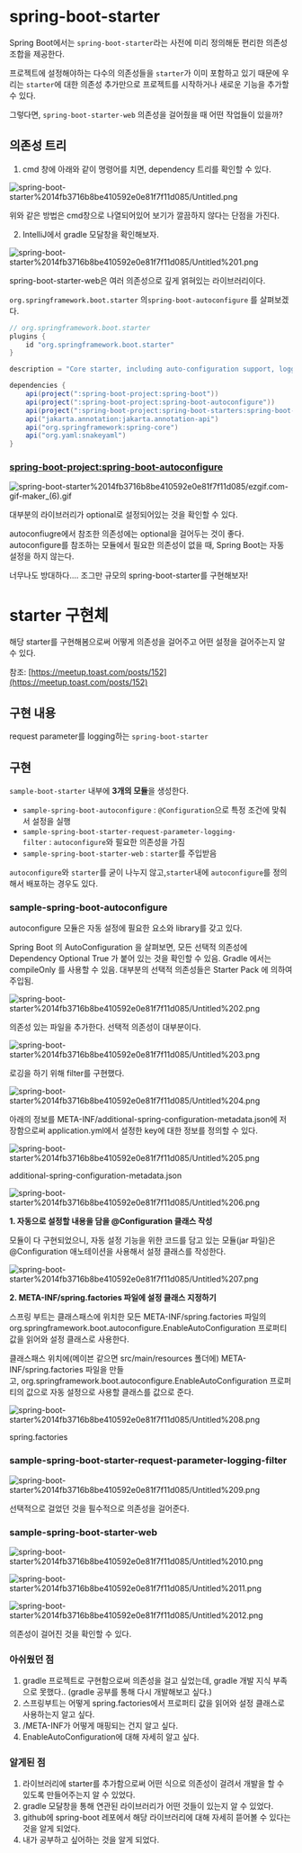 # spring-boot-starter

Spring Boot에서는 `spring-boot-starter`라는 사전에 미리 정의해둔 편리한 의존성 조합을 제공한다. 

프로젝트에 설정해야하는 다수의 의존성들을 `starter`가 이미 포함하고 있기 때문에 우리는 `starter`에 대한 의존성 추가만으로 프로젝트를 시작하거나 새로운 기능을 추가할 수 있다.

그렇다면, `spring-boot-starter-web` 의존성을 걸어줬을 때 어떤 작업들이 있을까?

## 의존성 트리

1. cmd 창에 아래와 같이 명령어를 치면, dependency 트리를 확인할 수 있다.

![spring-boot-starter%2014fb3716b8be410592e0e81f7f11d085/Untitled.png](spring-boot-starter%2014fb3716b8be410592e0e81f7f11d085/Untitled.png)

위와 같은 방법은 cmd창으로 나열되어있어 보기가 깔끔하지 않다는 단점을 가진다.

2. IntelliJ에서 gradle 모달창을 확인해보자.

![spring-boot-starter%2014fb3716b8be410592e0e81f7f11d085/Untitled%201.png](spring-boot-starter%2014fb3716b8be410592e0e81f7f11d085/Untitled%201.png)

spring-boot-starter-web은 여러 의존성으로 깊게 얽혀있는 라이브러리이다.

`org.springframework.boot.starter` 의`spring-boot-autoconfigure` 를 살펴보겠다.

```java
// org.springframework.boot.starter
plugins {
	id "org.springframework.boot.starter"
}

description = "Core starter, including auto-configuration support, logging and YAML"

dependencies {
	api(project(":spring-boot-project:spring-boot"))
	api(project(":spring-boot-project:spring-boot-autoconfigure"))
	api(project(":spring-boot-project:spring-boot-starters:spring-boot-starter-logging"))
	api("jakarta.annotation:jakarta.annotation-api")
	api("org.springframework:spring-core")
	api("org.yaml:snakeyaml")
}

```

### [spring-boot-project:spring-boot-autoconfigure](https://github.com/spring-projects/spring-boot/tree/main/spring-boot-project/spring-boot-autoconfigure)

![spring-boot-starter%2014fb3716b8be410592e0e81f7f11d085/ezgif.com-gif-maker_(6).gif](spring-boot-starter%2014fb3716b8be410592e0e81f7f11d085/ezgif.com-gif-maker_(6).gif)

대부분의 라이브러리가 optional로 설정되어있는 것을 확인할 수 있다.

autoconfiugre에서 참조한 의존성에는 optional을 걸어두는 것이 좋다. autoconfigure를 참조하는 모듈에서 필요한 의존성이 없을 때, Spring Boot는 자동 설정을 하지 않는다.

너무나도 방대하다.... 조그만 규모의 spring-boot-starter를 구현해보자!

# starter 구현체

해당 starter를 구현해봄으로써 어떻게 의존성을 걸어주고 어떤 설정을 걸어주는지 알 수 있다.

참조: [https://meetup.toast.com/posts/152](https://meetup.toast.com/posts/152)

## 구현 내용

request parameter를 logging하는 `spring-boot-starter`

## 구현

`sample-boot-starter` 내부에 **3개의 모듈**을 생성한다.

- `sample-spring-boot-autoconfigure` : `@Configuration`으로 특정 조건에 맞춰서 설정을 실행
- `sample-spring-boot-starter-request-parameter-logging-filter` : `autoconfigure`와 필요한 의존성을 가짐
- `sample-spring-boot-starter-web` : `starter`를 주입받음

`autoconfigure`와 `starter`를 굳이 나누지 않고,`starter`내에 `autoconfigure`를 정의해서 배포하는 경우도 있다.

### sample-spring-boot-autoconfigure

autoconfigure 모듈은 자동 설정에 필요한 요소와 library를 갖고 있다.

Spring Boot 의 AutoConfiguration 을 살펴보면, 모든 선택적 의존성에 Dependency Optional True 가 붙어 있는 것을 확인할 수 있음. Gradle 에서는 compileOnly 를 사용할 수 있음. 대부분의 선택적 의존성들은 Starter Pack 에 의하여 주입됨.

![spring-boot-starter%2014fb3716b8be410592e0e81f7f11d085/Untitled%202.png](spring-boot-starter%2014fb3716b8be410592e0e81f7f11d085/Untitled%202.png)

의존성 있는 파일을 추가한다. 선택적 의존성이 대부분이다.

![spring-boot-starter%2014fb3716b8be410592e0e81f7f11d085/Untitled%203.png](spring-boot-starter%2014fb3716b8be410592e0e81f7f11d085/Untitled%203.png)

로깅을 하기 위해 filter를 구현했다.

![spring-boot-starter%2014fb3716b8be410592e0e81f7f11d085/Untitled%204.png](spring-boot-starter%2014fb3716b8be410592e0e81f7f11d085/Untitled%204.png)

아래의 정보를 META-INF/additional-spring-configuration-metadata.json에 저장함으로써 application.yml에서 설정한 key에 대한 정보를 정의할 수 있다.

![spring-boot-starter%2014fb3716b8be410592e0e81f7f11d085/Untitled%205.png](spring-boot-starter%2014fb3716b8be410592e0e81f7f11d085/Untitled%205.png)

additional-spring-configuration-metadata.json

![spring-boot-starter%2014fb3716b8be410592e0e81f7f11d085/Untitled%206.png](spring-boot-starter%2014fb3716b8be410592e0e81f7f11d085/Untitled%206.png)

**1. 자동으로 설정할 내용을 담을 @Configuration 클래스 작성**

모듈이 다 구현되었으니, 자동 설정 기능을 위한 코드를 담고 있는 모듈(jar 파일)은 @Configuration 애노테이션을 사용해서 설정 클래스를 작성한다.

![spring-boot-starter%2014fb3716b8be410592e0e81f7f11d085/Untitled%207.png](spring-boot-starter%2014fb3716b8be410592e0e81f7f11d085/Untitled%207.png)

**2. META-INF/spring.factories 파일에 설정 클래스 지정하기**

스프링 부트는 클래스패스에 위치한 모든 META-INF/spring.factories 파일의 org.springframework.boot.autoconfigure.EnableAutoConfiguration 프로퍼티 값을 읽어와 설정 클래스로 사용한다.

클래스패스 위치에(메이븐 같으면 src/main/resources 폴더에) META-INF/spring.factories 파일을 만들고, org.springframework.boot.autoconfigure.EnableAutoConfiguration 프로퍼티의 값으로 자동 설정으로 사용할 클래스를 값으로 준다.

![spring-boot-starter%2014fb3716b8be410592e0e81f7f11d085/Untitled%208.png](spring-boot-starter%2014fb3716b8be410592e0e81f7f11d085/Untitled%208.png)

spring.factories

### sample-spring-boot-starter-request-parameter-logging-filter

![spring-boot-starter%2014fb3716b8be410592e0e81f7f11d085/Untitled%209.png](spring-boot-starter%2014fb3716b8be410592e0e81f7f11d085/Untitled%209.png)

선택적으로 걸었던 것을 필수적으로 의존성을 걸어준다.

### sample-spring-boot-starter-web

![spring-boot-starter%2014fb3716b8be410592e0e81f7f11d085/Untitled%2010.png](spring-boot-starter%2014fb3716b8be410592e0e81f7f11d085/Untitled%2010.png)

![spring-boot-starter%2014fb3716b8be410592e0e81f7f11d085/Untitled%2011.png](spring-boot-starter%2014fb3716b8be410592e0e81f7f11d085/Untitled%2011.png)

![spring-boot-starter%2014fb3716b8be410592e0e81f7f11d085/Untitled%2012.png](spring-boot-starter%2014fb3716b8be410592e0e81f7f11d085/Untitled%2012.png)

의존성이 걸어진 것을 확인할 수 있다.

### 아쉬웠던 점

1. gradle 프로젝트로 구현함으로써 의존성을 걸고 싶었는데, gradle 개발 지식 부족으로 못했다.. (gradle 공부를 통해 다시 개발해보고 싶다.)
2. 스프링부트는 어떻게 spring.factories에서 프로퍼티 값을 읽어와 설정 클래스로 사용하는지 알고 싶다.
3. /META-INF가 어떻게 매핑되는 건지 알고 싶다.
4. EnableAutoConfiguration에 대해 자세히 알고 싶다.

### 알게된 점

1. 라이브러리에 starter를 추가함으로써 어떤 식으로 의존성이 걸려서 개발을 할 수 있도록 만들어주는지 알 수 있었다.
2. gradle 모달창을 통해 연관된 라이브러리가 어떤 것들이 있는지 알 수 있었다.
3. github에 spring-boot 레포에서 해당 라이브러리에 대해 자세히 뜯어볼 수 있다는 것을 알게 되었다.
4. 내가 공부하고 싶어하는 것을 알게 되었다.